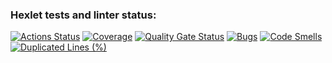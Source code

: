 ### Hexlet tests and linter status:
[![Actions Status](https://github.com/yanovtech/backend-project-46/actions/workflows/hexlet-check.yml/badge.svg)](https://github.com/yanovtech/backend-project-46/actions)
[![Coverage](https://sonarcloud.io/api/project_badges/measure?project=yanovtech_backend-project-46&metric=coverage)](https://sonarcloud.io/summary/new_code?id=yanovtech_backend-project-46)
[![Quality Gate Status](https://sonarcloud.io/api/project_badges/measure?project=yanovtech_backend-project-46&metric=alert_status)](https://sonarcloud.io/summary/new_code?id=yanovtech_backend-project-46)
[![Bugs](https://sonarcloud.io/api/project_badges/measure?project=yanovtech_backend-project-46&metric=bugs)](https://sonarcloud.io/summary/new_code?id=yanovtech_backend-project-46)
[![Code Smells](https://sonarcloud.io/api/project_badges/measure?project=yanovtech_backend-project-46&metric=code_smells)](https://sonarcloud.io/summary/new_code?id=yanovtech_backend-project-46)
[![Duplicated Lines (%)](https://sonarcloud.io/api/project_badges/measure?project=yanovtech_backend-project-46&metric=duplicated_lines_density)](https://sonarcloud.io/summary/new_code?id=yanovtech_backend-project-46)
